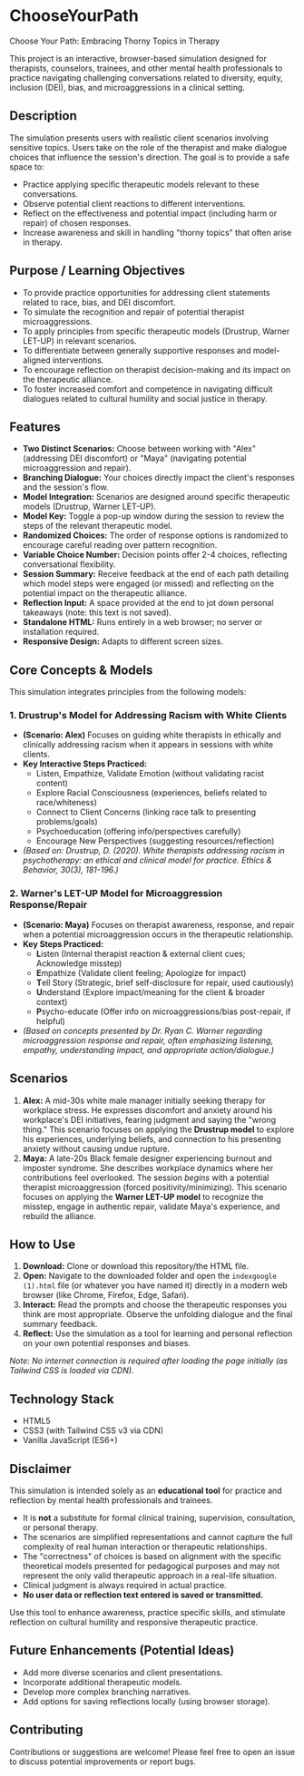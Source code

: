 # ChooseYourPath
Choose Your Path: Embracing Thorny Topics in Therapy

This project is an interactive, browser-based simulation designed for therapists, counselors, trainees, and other mental health professionals to practice navigating challenging conversations related to diversity, equity, inclusion (DEI), bias, and microaggressions in a clinical setting.

## Description

The simulation presents users with realistic client scenarios involving sensitive topics. Users take on the role of the therapist and make dialogue choices that influence the session's direction. The goal is to provide a safe space to:

*   Practice applying specific therapeutic models relevant to these conversations.
*   Observe potential client reactions to different interventions.
*   Reflect on the effectiveness and potential impact (including harm or repair) of chosen responses.
*   Increase awareness and skill in handling "thorny topics" that often arise in therapy.

## Purpose / Learning Objectives

*   To provide practice opportunities for addressing client statements related to race, bias, and DEI discomfort.
*   To simulate the recognition and repair of potential therapist microaggressions.
*   To apply principles from specific therapeutic models (Drustrup, Warner LET-UP) in relevant scenarios.
*   To differentiate between generally supportive responses and model-aligned interventions.
*   To encourage reflection on therapist decision-making and its impact on the therapeutic alliance.
*   To foster increased comfort and competence in navigating difficult dialogues related to cultural humility and social justice in therapy.

## Features

*   **Two Distinct Scenarios:** Choose between working with "Alex" (addressing DEI discomfort) or "Maya" (navigating potential microaggression and repair).
*   **Branching Dialogue:** Your choices directly impact the client's responses and the session's flow.
*   **Model Integration:** Scenarios are designed around specific therapeutic models (Drustrup, Warner LET-UP).
*   **Model Key:** Toggle a pop-up window during the session to review the steps of the relevant therapeutic model.
*   **Randomized Choices:** The order of response options is randomized to encourage careful reading over pattern recognition.
*   **Variable Choice Number:** Decision points offer 2-4 choices, reflecting conversational flexibility.
*   **Session Summary:** Receive feedback at the end of each path detailing which model steps were engaged (or missed) and reflecting on the potential impact on the therapeutic alliance.
*   **Reflection Input:** A space provided at the end to jot down personal takeaways (note: this text is not saved).
*   **Standalone HTML:** Runs entirely in a web browser; no server or installation required.
*   **Responsive Design:** Adapts to different screen sizes.

## Core Concepts & Models

This simulation integrates principles from the following models:

### 1. Drustrup's Model for Addressing Racism with White Clients

*   **(Scenario: Alex)** Focuses on guiding white therapists in ethically and clinically addressing racism when it appears in sessions with white clients.
*   **Key Interactive Steps Practiced:**
    *   Listen, Empathize, Validate Emotion (without validating racist content)
    *   Explore Racial Consciousness (experiences, beliefs related to race/whiteness)
    *   Connect to Client Concerns (linking race talk to presenting problems/goals)
    *   Psychoeducation (offering info/perspectives carefully)
    *   Encourage New Perspectives (suggesting resources/reflection)
*   *(Based on: Drustrup, D. (2020). White therapists addressing racism in psychotherapy: an ethical and clinical model for practice. Ethics & Behavior, 30(3), 181-196.)*

### 2. Warner's LET-UP Model for Microaggression Response/Repair

*   **(Scenario: Maya)** Focuses on therapist awareness, response, and repair when a potential microaggression occurs in the therapeutic relationship.
*   **Key Steps Practiced:**
    *   **L**isten (Internal therapist reaction & external client cues; Acknowledge misstep)
    *   **E**mpathize (Validate client feeling; Apologize for impact)
    *   **T**ell Story (Strategic, brief self-disclosure for repair, used cautiously)
    *   **U**nderstand (Explore impact/meaning for the client & broader context)
    *   **P**sycho-educate (Offer info on microaggressions/bias post-repair, if helpful)
*   *(Based on concepts presented by Dr. Ryan C. Warner regarding microaggression response and repair, often emphasizing listening, empathy, understanding impact, and appropriate action/dialogue.)*

## Scenarios

1.  **Alex:** A mid-30s white male manager initially seeking therapy for workplace stress. He expresses discomfort and anxiety around his workplace's DEI initiatives, fearing judgment and saying the "wrong thing." This scenario focuses on applying the **Drustrup model** to explore his experiences, underlying beliefs, and connection to his presenting anxiety without causing undue rupture.
2.  **Maya:** A late-20s Black female designer experiencing burnout and imposter syndrome. She describes workplace dynamics where her contributions feel overlooked. The session *begins* with a potential therapist microaggression (forced positivity/minimizing). This scenario focuses on applying the **Warner LET-UP model** to recognize the misstep, engage in authentic repair, validate Maya's experience, and rebuild the alliance.

## How to Use

1.  **Download:** Clone or download this repository/the HTML file.
2.  **Open:** Navigate to the downloaded folder and open the `indexgoogle (1).html` file (or whatever you have named it) directly in a modern web browser (like Chrome, Firefox, Edge, Safari).
3.  **Interact:** Read the prompts and choose the therapeutic responses you think are most appropriate. Observe the unfolding dialogue and the final summary feedback.
4.  **Reflect:** Use the simulation as a tool for learning and personal reflection on your own potential responses and biases.

*Note: No internet connection is required after loading the page initially (as Tailwind CSS is loaded via CDN).*

## Technology Stack

*   HTML5
*   CSS3 (with Tailwind CSS v3 via CDN)
*   Vanilla JavaScript (ES6+)

## Disclaimer

This simulation is intended solely as an **educational tool** for practice and reflection by mental health professionals and trainees.

*   It is **not** a substitute for formal clinical training, supervision, consultation, or personal therapy.
*   The scenarios are simplified representations and cannot capture the full complexity of real human interaction or therapeutic relationships.
*   The "correctness" of choices is based on alignment with the specific theoretical models presented for pedagogical purposes and may not represent the only valid therapeutic approach in a real-life situation.
*   Clinical judgment is always required in actual practice.
*   **No user data or reflection text entered is saved or transmitted.**

Use this tool to enhance awareness, practice specific skills, and stimulate reflection on cultural humility and responsive therapeutic practice.

## Future Enhancements (Potential Ideas)

*   Add more diverse scenarios and client presentations.
*   Incorporate additional therapeutic models.
*   Develop more complex branching narratives.
*   Add options for saving reflections locally (using browser storage).

## Contributing

Contributions or suggestions are welcome! Please feel free to open an issue to discuss potential improvements or report bugs.

